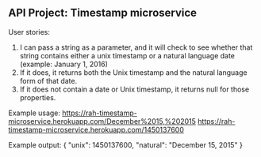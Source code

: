 ## API Project: Timestamp microservice
User stories:

1) I can pass a string as a parameter, and it will check to see whether that string contains either a unix timestamp or a natural language date (example: January 1, 2016)
2) If it does, it returns both the Unix timestamp and the natural language form of that date.
3) If it does not contain a date or Unix timestamp, it returns null for those properties.

Example usage:
https://rah-timestamp-microservice.herokuapp.com/December%2015,%202015
https://rah-timestamp-microservice.herokuapp.com/1450137600

Example output:
{ "unix": 1450137600, "natural": "December 15, 2015" }
